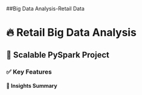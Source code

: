 ##Big Data Analysis-Retail Data
# 🔥 Retail Big Data Analysis
## 🚀 Scalable PySpark Project
### ✅ Key Features
#### 📌 Insights Summary
